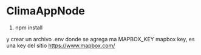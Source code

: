 # ClimaAppNode

1) npm install

y crear un archivo .env donde se agrega ma MAPBOX_KEY
mapbox key, es una key del sitio https://www.mapbox.com/
